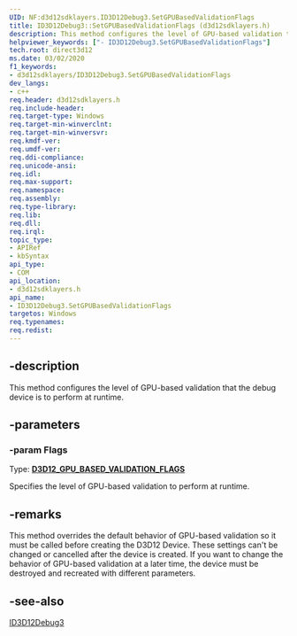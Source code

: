 ```yaml
---
UID: NF:d3d12sdklayers.ID3D12Debug3.SetGPUBasedValidationFlags
title: ID3D12Debug3::SetGPUBasedValidationFlags (d3d12sdklayers.h)
description: This method configures the level of GPU-based validation that the debug device is to perform at runtime.
helpviewer_keywords: ["- ID3D12Debug3.SetGPUBasedValidationFlags"]
tech.root: direct3d12
ms.date: 03/02/2020
f1_keywords:
- d3d12sdklayers/ID3D12Debug3.SetGPUBasedValidationFlags
dev_langs:
- c++
req.header: d3d12sdklayers.h
req.include-header: 
req.target-type: Windows
req.target-min-winverclnt: 
req.target-min-winversvr: 
req.kmdf-ver: 
req.umdf-ver: 
req.ddi-compliance: 
req.unicode-ansi: 
req.idl: 
req.max-support: 
req.namespace: 
req.assembly: 
req.type-library: 
req.lib: 
req.dll: 
req.irql: 
topic_type:
- APIRef
- kbSyntax
api_type:
- COM
api_location:
- d3d12sdklayers.h
api_name:
- ID3D12Debug3.SetGPUBasedValidationFlags
targetos: Windows
req.typenames: 
req.redist: 
---
```


## -description

This method configures the level of GPU-based validation that the debug device is to perform at runtime.

## -parameters

### -param Flags

Type: <b><a href="https://docs.microsoft.com/windows/desktop/api/d3d12sdklayers/ne-d3d12sdklayers-d3d12_gpu_based_validation_flags">D3D12_GPU_BASED_VALIDATION_FLAGS</a></b>

Specifies the level of GPU-based validation to perform at runtime.

## -remarks

This method overrides the default behavior of GPU-based validation so it must be called before creating the D3D12 Device. These settings can't be changed or cancelled after the device is created. If you want to change the behavior of GPU-based validation at a later time, the device must be destroyed and recreated with different parameters.

## -see-also

<a href="https://docs.microsoft.com/windows/desktop/api/d3d12sdklayers/nn-d3d12sdklayers-id3d12debug2">ID3D12Debug3</a>
